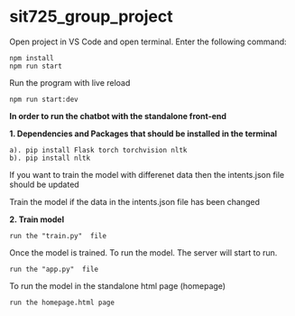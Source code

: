 # sit725_group_project

Open project in VS Code and open terminal. Enter the following command:

```
npm install
npm run start
```

Run the program with live reload

```
npm run start:dev
```


**In order to run the chatbot with the standalone front-end**

**1. Dependencies and Packages that should be installed in the terminal**
```
a). pip install Flask torch torchvision nltk
b). pip install nltk

```
If you want to train the model with differenet data then the intents.json file should be updated

Train the model if the data in the intents.json file has been changed

**2. Train model**
```
run the "train.py"  file
```
Once the model is trained. To run the model. The server will start to run.
```
run the "app.py"  file
```
To run the model in the standalone html page (homepage)
```
run the homepage.html page
```
